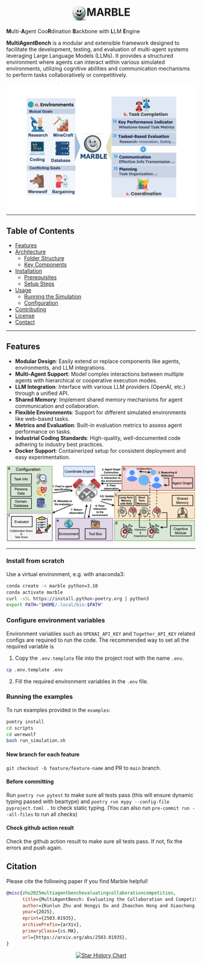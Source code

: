<div align= "center">
    <h1> <img src="assets/marble.jpg" height=40 align="texttop">MARBLE</h1>
</div>


**M**ulti-**A**gent Coo**R**dination **B**ackbone with **L**LM **E**ngine


**MultiAgentBench** is a modular and extensible framework designed to facilitate the development, testing, and evaluation of multi-agent systems leveraging Large Language Models (LLMs). It provides a structured environment where agents can interact within various simulated environments, utilizing cognitive abilities and communication mechanisms to perform tasks collaboratively or competitively.

<div style="display: flex; justify-content: center;">
  <div style="width: 100; transform: scale(1.0);">
    <img src="assets/benchmark.png" style="width: 100%;" alt="marble">
  </div>
</div>

---

## Table of Contents

- [Features](#features)
- [Architecture](#architecture)
  - [Folder Structure](#folder-structure)
  - [Key Components](#key-components)
- [Installation](#installation)
  - [Prerequisites](#prerequisites)
  - [Setup Steps](#setup-steps)
- [Usage](#usage)
  - [Running the Simulation](#running-the-simulation)
  - [Configuration](#configuration)
- [Contributing](#contributing)
- [License](#license)
- [Contact](#contact)

---

## Features

- **Modular Design**: Easily extend or replace components like agents, environments, and LLM integrations.
- **Multi-Agent Support**: Model complex interactions between multiple agents with hierarchical or cooperative execution modes.
- **LLM Integration**: Interface with various LLM providers (OpenAI, etc.) through a unified API.
- **Shared Memory**: Implement shared memory mechanisms for agent communication and collaboration.
- **Flexible Environments**: Support for different simulated environments like web-based tasks.
- **Metrics and Evaluation**: Built-in evaluation metrics to assess agent performance on tasks.
- **Industrial Coding Standards**: High-quality, well-documented code adhering to industry best practices.
- **Docker Support**: Containerized setup for consistent deployment and easy experimentation.

<div style="display: flex; justify-content: center;">
  <div style="width: 100; transform: scale(1.0);">
    <img src="assets/engine.jpg" style="width: 100%;" alt="marble">
  </div>
</div>


---


### Install from scratch

Use a virtual environment, e.g. with anaconda3:

```bash
conda create -n marble python=3.10
conda activate marble
curl -sSL https://install.python-poetry.org | python3
export PATH="$HOME/.local/bin:$PATH"
```

### Configure environment variables
Environment variables such as `OPENAI_API_KEY` and `Together_API_KEY` related configs are required to run the code. The recommended way to set all the required variable is
1. Copy the `.env.template` file into the project root with the name `.env`.
```bash
cp .env.template .env
```
2. Fill the required environment variables in the `.env` file.

### Running the examples
To run examples provided in the `examples`:

```bash
poetry install
cd scripts
cd werewolf
bash run_simulation.sh
```

#### New branch for each feature

`git checkout -b feature/feature-name` and PR to `main` branch.

#### Before committing

Run `poetry run pytest` to make sure all tests pass (this will ensure dynamic typing passed with beartype) and `poetry run mypy --config-file pyproject.toml .` to check static typing. (You can also run `pre-commit run --all-files` to run all checks)

#### Check github action result

Check the github action result to make sure all tests pass. If not, fix the errors and push again.

## Citation
Please cite the following paper if you find Marble helpful!
```bibtex
@misc{zhu2025multiagentbenchevaluatingcollaborationcompetition,
      title={MultiAgentBench: Evaluating the Collaboration and Competition of LLM agents},
      author={Kunlun Zhu and Hongyi Du and Zhaochen Hong and Xiaocheng Yang and Shuyi Guo and Zhe Wang and Zhenhailong Wang and Cheng Qian and Xiangru Tang and Heng Ji and Jiaxuan You},
      year={2025},
      eprint={2503.01935},
      archivePrefix={arXiv},
      primaryClass={cs.MA},
      url={https://arxiv.org/abs/2503.01935},
}
```

<p align="center">
<a href="https://star-history.com/#Significant-Gravitas/AutoGPT">
  <picture>
    <source media="(prefers-color-scheme: dark)" srcset="https://api.star-history.com/svg?repos=ulab-uiuc/MARBLE&type=Date&theme=dark" />
    <source media="(prefers-color-scheme: light)" srcset="https://api.star-history.com/svg?repos=ulab-uiuc/MARBLE&type=Date" />
    <img alt="Star History Chart" src="https://api.star-history.com/svg?repos=Significant-Gravitas/AutoGPT&type=Date" />
  </picture>
</a>
</p>
